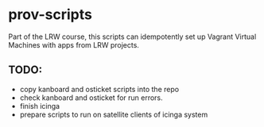 # prov-scripts
Part of the LRW course, this scripts can idempotently set up Vagrant
Virtual Machines with apps from LRW projects.

## TODO:
- copy kanboard and osticket scripts into the repo
- check kanboard and osticket for run errors.
- finish icinga
- prepare scripts to run on satellite clients of icinga system

